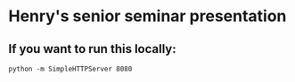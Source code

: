 # Henry's senior seminar presentation
## If you want to run this locally:

```
python -m SimpleHTTPServer 8080
```
